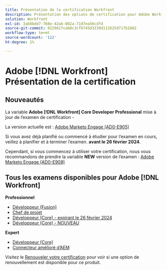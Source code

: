 ```yaml
---
title: Présentation de la certification Workfront
description: Présentation des options de certification pour Adobe Workfront
solution: Workfront
exl-id: 3ab8bdd7-768e-42ab-802a-7107ea56cdfd
source-git-commit: 922961fcab8c3cf6745d3239d112625d717b1b82
workflow-type: tm+mt
source-wordcount: '122'
ht-degree: 1%

---
```


# Adobe [!DNL Workfront] Présentation de la certification

## Nouveautés

La variable **Adobe [!DNL Workfront] Core Developer Professional** mise à jour de l’examen de certification -

La version actuelle est : [Adobe Marketo Engage (AD0-E905)](/help/certifications/aw/aw-core-p-developer.md)

Si vous avez déjà planifié ou commencé à étudier pour l’examen en cours, veillez à planifier et à terminer l’examen. **avant le 26 février 2024**.

Cependant, si vous commencez à utiliser votre certification, nous vous recommandons de prendre la variable **NEW** version de l’examen : [Adobe Marketo Engage (AD0-E908)](/help/certifications/aw/aw-core-p-developer-23-12.md)

## Tous les examens disponibles pour Adobe [!DNL Workfront]

**Professionnel**

* [Développeur (Fusion)](/help/certifications/aw/aw-fusion-p-developer.md) <!--AD0-E902-->
* [Chef de projet](/help/certifications/aw/aw-p-project-manager.md) <!--AD0-E903-->
* [Développeur (Core) - expirant le 26 février 2024](/help/certifications/aw/aw-core-p-developer.md) <!--AD0-E905-->
* [Développeur (Core) - NOUVEAU](/help/certifications/aw/aw-core-p-developer-23-12.md) <!--AD0-E908-->

**Expert**

* [Développeur (Core)](/help/certifications/aw/aw-core-e-developer-23-08.md) <!--AD0-E907-->
* [Connecteur amélioré d’AEM](/help/certifications/aw/aw-aem-e-connector.md) <!--AD0-E906-->

Visitez le [Renouveler votre certification](/help/certifications/renew.md) pour voir si une option de renouvellement est disponible pour ce produit.
